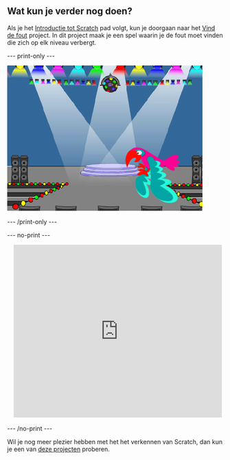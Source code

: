 ## Wat kun je verder nog doen?

Als je het [Introductie tot Scratch](https://projects.raspberrypi.org/en/pathways/scratch-intro) pad volgt, kun je doorgaan naar het [Vind de fout](https://projects.raspberrypi.org/en/projects/find-the-bug) project. In dit project maak je een spel waarin je de fout moet vinden die zich op elk niveau verbergt.

--- print-only ---

![Het project 'Vind de fout'.](images/find-the-bug.png)

--- /print-only ---

--- no-print ---

<div class="scratch-preview" style="margin-left: 15px;">
  <iframe allowtransparency="true" width="485" height="402" src="https://scratch.mit.edu/projects/embed/486719939/?autostart=false" frameborder="0"></iframe>
</div>

--- /no-print ---

Wil je nog meer plezier hebben met het het verkennen van Scratch, dan kun je een van [deze projecten](https://projects.raspberrypi.org/en/projects?software%5B%5D=scratch&curriculum%5B%5D=%201) proberen.
